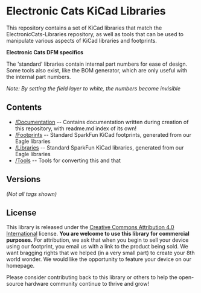 Electronic Cats KiCad Libraries
====================================

This repository contains a set of KiCad libraries that match the ElectronicCats-Libraries repository, as well as tools that can be used to manipulate various aspects of KiCad libraries and footprints.

**Electronic Cats DFM specifics**

The 'standard' libraries contain internal part numbers for ease of design. Some tools also exist, like the BOM generator, which are only useful with the internal part numbers.

*Note: By setting the field layer to white, the numbers become invisible*

Contents
-------------------

* [/Documentation](https://github.com/ElectronicCats/ElectronicCats-KiCad-Libraries/tree/master/Documentation) -- Contains documentation written during creation of this repository, with readme.md index of its own!
* [/Footprints](https://github.com/ElectronicCats/ElectronicCats-KiCad-Libraries/tree/master/Footprints) -- Standard SparkFun KiCad footprints, generated from our Eagle libraries
* [/Libraries](https://github.com/ElectronicCats/ElectronicCats-KiCad-Libraries/tree/master/Libraries) -- Standard SparkFun KiCad libraries, generated from our Eagle libraries
* [/Tools](https://github.com/ElectronicCats/ElectronicCats-KiCad-Libraries/tree/master/Tools) -- Tools for converting this and that


Versions
-------------------
*(Not all tags shown)*



License
-------------------

This library is released under the [Creative Commons Attribution 4.0 International](https://creativecommons.org/licenses/by/4.0/) license. 
**You are welcome to use this library for commercial purposes.**
For attribution, we ask that when you begin to sell your device using our footprint, you email us with a link to the product being sold. 
We want bragging rights that we helped (in a very small part) to create your 8th world wonder. 
We would like the opportunity to feature your device on our homepage.

Please consider contributing back to this library or others to help the open-source hardware community continue to thrive and grow! 